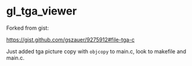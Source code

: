 # gl_tga_viewer 
Forked from gist:

https://gist.github.com/gszauer/9275912#file-tga-c

Just added tga picture copy with `objcopy` to main.c, look to makefile and main.c.
